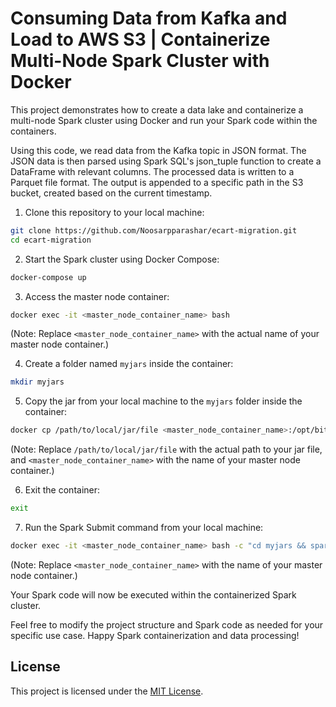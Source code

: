 # Consuming Data from Kafka and Load to AWS S3 | Containerize Multi-Node Spark Cluster with Docker

This project demonstrates how to create a data lake and containerize a multi-node Spark cluster using Docker and run your Spark code within the containers.
<p>Using this code, we read data from the Kafka topic in JSON format. The JSON data is then parsed using Spark SQL's json_tuple function to create a DataFrame with relevant columns. The processed data is written to a Parquet file format. The output is appended to a specific path in the S3 bucket, created based on the current timestamp.


1. Clone this repository to your local machine:

```bash
git clone https://github.com/Noosarpparashar/ecart-migration.git
cd ecart-migration
```

2. Start the Spark cluster using Docker Compose:

```bash
docker-compose up
```

3. Access the master node container:

```bash
docker exec -it <master_node_container_name> bash
```
(Note: Replace `<master_node_container_name>` with the actual name of your master node container.)

4. Create a folder named `myjars` inside the container:

```bash
mkdir myjars
```

5. Copy the jar from your local machine to the `myjars` folder inside the container:

```bash
docker cp /path/to/local/jar/file <master_node_container_name>:/opt/bitnami/spark/myjars
```
(Note: Replace `/path/to/local/jar/file` with the actual path to your jar file, and `<master_node_container_name>` with the name of your master node container.)

6. Exit the container:

```bash
exit
```

7. Run the Spark Submit command from your local machine:

```bash
docker exec -it <master_node_container_name> bash -c "cd myjars && spark-submit --master local[*] --class com.its.ecartsales.framework.jobs.controllers.StreamKafkaConsumerEcartFactOrder1 ecart-migration.jar"
```
(Note: Replace `<master_node_container_name>` with the name of your master node container.)

Your Spark code will now be executed within the containerized Spark cluster.

Feel free to modify the project structure and Spark code as needed for your specific use case. Happy Spark containerization and data processing!

## License

This project is licensed under the [MIT License](LICENSE).
```

